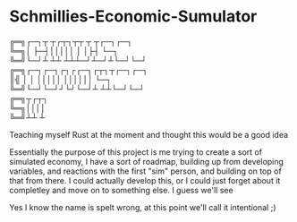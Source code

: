 # Schmillies-Economic-Sumulator
╔═╗┌─┐┬ ┬┌┬┐┬┬  ┬  ┬┌─┐┌─┐  
╚═╗│  ├─┤│││││  │  │├┤ └─┐  
╚═╝└─┘┴ ┴┴ ┴┴┴─┘┴─┘┴└─┘└─┘  
╔═╗┌─┐┌─┐┌┐┌┌─┐┌┬┐┬┌─┐┌─┐   
║╣ │  │ │││││ ││││││  └─┐   
╚═╝└─┘└─┘┘└┘└─┘┴ ┴┴└─┘└─┘   
╔═╗┬┌┬┐                     
╚═╗││││                     
╚═╝┴┴ ┴   

Teaching myself Rust at the moment and thought this would be a good idea

Essentially the purpose of this project is me trying to create a sort of simulated economy, I have a sort of roadmap, building up from developing variables, and reactions with the first "sim" person, and building on top of that from there. I could actually develop this, or I could just forget about it completley and move on to something else. I guess we'll see

Yes I know the name is spelt wrong, at this point we'll call it intentional ;)

